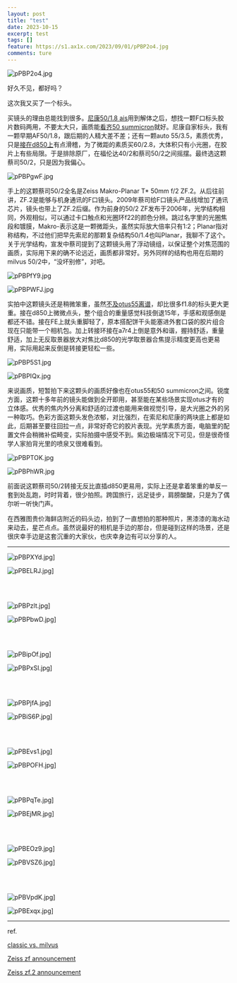 ```yaml
---
layout: post
title: "test"
date: 2023-10-15
excerpt: test
tags: []
feature: https://s1.ax1x.com/2023/09/01/pPBP2o4.jpg
comments: ture
---
```



![pPBP2o4.jpg](https://s1.ax1x.com/2023/09/01/pPBP2o4.jpg)

好久不见，都好吗？

这次我又买了一个标头。

买镜头的理由总能找到很多。[尼康50/1.8 ais](https://taikwai.github.io/ais50/)用到解体之后，想找一颗F口标头胶片数码两用，不要太大只，画质能[看齐50 summicron](https://taikwai.github.io/50cron/)就好。尼康自家标头，我有一颗早期AF50/1.8，跟后期的人精大差不差；还有一颗auto 55/3.5，素质优秀，只是[接在d850上](https://taikwai.github.io/d850/)有点滑稽，为了微距的素质买60/2.8，大体积只有小光圈，在胶片上有些局限。于是排除原厂，在福伦达40/2和蔡司50/2之间摇摆。最终选这颗蔡司50/2，只是因为我偏心。

![pPBPgwF.jpg](https://s1.ax1x.com/2023/09/01/pPBPgwF.jpg)


手上的这颗蔡司50/2全名是Zeiss Makro-Planar T* 50mm f/2 ZF.2。从后往前讲，ZF.2是能够与机身通讯的F口镜头。2009年蔡司给F口镜头产品线增加了通讯芯片，镜头也带上了ZF.2后缀。作为前身的50/2 ZF发布于2006年，光学结构相同，外观相似，可以通过卡口触点和光圈环f22的颜色分辨。跳过名字里的光圈焦段和镀膜，Makro-表示这是一颗微距头，虽然实际放大倍率只有1:2；Planar指对称结构，不过他们把早先索尼的那颗复杂结构50/1.4也叫Planar，我聊不了这个。关于光学结构，宣发中蔡司提到了这颗镜头用了浮动镜组，以保证整个对焦范围的画质，实际用下来的确不论远近，画质都非常好。另外同样的结构也用在后期的milvus 50/2中，“没坏别修”，对吧。

![pPBPfY9.jpg](https://s1.ax1x.com/2023/09/01/pPBPfY9.jpg)

![pPBPWFJ.jpg](https://s1.ax1x.com/2023/09/01/pPBPWFJ.jpg)

实拍中这颗镜头还是稍微笨重，虽然[不及otus55离谱](https://taikwai.github.io/otus55/)，却比很多f1.8的标头更大更重。接在d850上微微点头，整个组合的重量感觉科技倒退15年，手感和观感倒是都还不错。接在FE上就头重脚轻了，原本搭配饼干头能塞进外套口袋的胶片组合现在只能带一个相机包。加上转接环接在a7r4上倒是意外和谐，握持舒适，重量舒适，加上无反取景器放大对焦比d850的光学取景器合焦提示精度更高也更易用，实际用起来反倒是转接更轻松一些。

![pPBP5S1.jpg](https://s1.ax1x.com/2023/09/01/pPBP5S1.jpg)

![pPBPIQx.jpg](https://s1.ax1x.com/2023/09/01/pPBPIQx.jpg)

来说画质，短暂拍下来这颗头的画质好像也在otus55和50 summicron之间。锐度方面，这颗十多年前的镜头能做到全开即用，甚至能在某些场景实现otus才有的立体感。优秀的焦内外分离和舒适的过渡也能用来做视觉引导，是大光圈之外的另一种取巧。色彩方面这颗头发色浓郁，对比强烈，在索尼和尼康的两块底上都是如此，后期甚至要往回拉一点，非常好奇它的胶片表现。光学素质方面，电脑里的配置文件会稍微补偿畸变，实际拍摄中感受不到。紫边极端情况下可见，但是很奇怪学人家拍背光里的喷泉又很难看到。

![pPBPTOK.jpg](https://s1.ax1x.com/2023/09/01/pPBPTOK.jpg)

![pPBPhWR.jpg](https://s1.ax1x.com/2023/09/01/pPBPhWR.jpg)


前面说这颗蔡司50/2转接无反比直插d850更易用，实际上还是拿着笨重的单反一套到处乱跑，时时背着，很少拍照。跨国旅行，远足徒步，肩膀酸酸，只是为了偶尔听一听快门声。

在西雅图贵价海鲜店附近的码头边，拍到了一直想拍的那种照片，黑漆漆的海水动来动去，星芒点点。虽然说最好的相机是手边的那台，但是碰到这样的场景，还是很庆幸手边是这套沉重的大家伙，也庆幸身边有可以分享的人。



---



![pPBPXYd.jpg](https://s1.ax1x.com/2023/09/01/pPBPXYd.jpg)]

![pPBELRJ.jpg](https://s1.ax1x.com/2023/09/01/pPBELRJ.jpg)]

<br>
<br>

![pPBPzlt.jpg](https://s1.ax1x.com/2023/09/01/pPBPzlt.jpg)]

![pPBPbwD.jpg](https://s1.ax1x.com/2023/09/01/pPBPbwD.jpg)]

<br>
<br>

![pPBipOf.jpg](https://s1.ax1x.com/2023/09/01/pPBipOf.jpg)]

![pPBPxSI.jpg](https://s1.ax1x.com/2023/09/01/pPBPxSI.jpg)]

<br>
<br>

![pPBPjfA.jpg](https://s1.ax1x.com/2023/09/01/pPBPjfA.jpg)]

![pPBiS6P.jpg](https://s1.ax1x.com/2023/09/01/pPBiS6P.jpg)]

<br>
<br>

![pPBEvs1.jpg](https://s1.ax1x.com/2023/09/01/pPBEvs1.jpg)]

![pPBPOFH.jpg](https://s1.ax1x.com/2023/09/01/pPBPOFH.jpg)]

<br>
<br>

![pPBPqTe.jpg](https://s1.ax1x.com/2023/09/01/pPBPqTe.jpg)]

![pPBEjMR.jpg](https://s1.ax1x.com/2023/09/01/pPBEjMR.jpg)]

<br>
<br>

![pPBEOz9.jpg](https://s1.ax1x.com/2023/09/01/pPBEOz9.jpg)]

![pPBVSZ6.jpg](https://s1.ax1x.com/2023/09/01/pPBVSZ6.jpg)]

<br>
<br>

![pPBVpdK.jpg](https://s1.ax1x.com/2023/09/01/pPBVpdK.jpg)]

![pPBExqx.jpg](https://s1.ax1x.com/2023/09/01/pPBExqx.jpg)]


---

ref.

[classic vs. milvus](https://cop-community.zeiss.com/s/article/Are-there-differences-in-performance-between-ZEISS-Milvus-and-ZEISS-Classic-lenses?language=en_US)

[Zeiss zf announcement](https://www.dpreview.com/articles/0541822680/zeissnikonfmount)

[Zeiss zf.2 announcement](https://www.dpreview.com/articles/1754190239/carlzeisszf2)